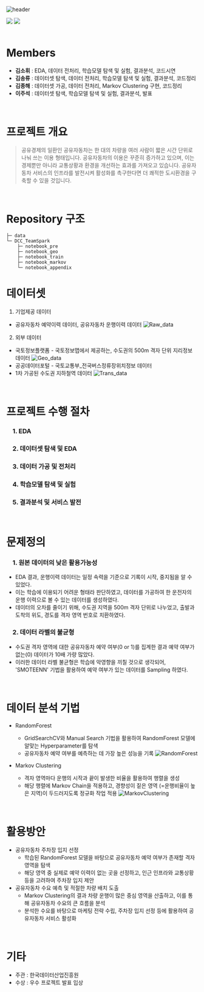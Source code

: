 ![header](https://capsule-render.vercel.app/api?type=rect&color=ff6a00&text=교통상황과%20환경개선을%20위한%20공유자동차%20서비스%20활성화%20방안%20제안&fontSize=26&fontColor=ffffff)
<div align="left">
	<img src="https://img.shields.io/badge/Python-3776AB?style=flat&logo=Python&logoColor=white" />
	<img src="https://img.shields.io/badge/Sklearn-F7931E?style=flat&logo=scikit-learn&logoColor=white" />
</div>
&nbsp;

# Members
- **김소휘**  : EDA, 데이터 전처리, 학습모델 탐색 및 실험, 결과분석, 코드시연
- **김송류**  : 데이터셋 탐색, 데이터 전처리, 학습모델 탐색 및 실험, 결과분석, 코드정리
- **김종해**  : 데이터셋 가공, 데이터 전처리, Markov Clustering 구현, 코드정리
- **이주석**  : 데이터셋 탐색, 학습모델 탐색 및 실험, 결과분석, 발표

&nbsp;

# 프로젝트 개요
> 공유경제의 일환인 공유자동차는 한 대의 차량을 여러 사람이 짧은 시간 단위로 나눠 쓰는 이용 형태입니다. 공유자동차의 이용은 꾸준히 증가하고 있으며, 이는 경제뿐만 아니라 교통상황과 환경을 개선하는 효과를 가져오고 있습니다. 공유자동차 서비스의 인프라를 발전시켜 활성화를 촉구한다면 더 쾌적한 도시환경을 구축할 수 있을 것입니다.

&nbsp;

# Repository 구조
```
├─ data
└─ DCC_TeamSpark
    ├─ notebook_pre
    ├─ notebook_geo
    ├─ notebook_train
    ├─ notebook_markov
    └─ notebook_appendix
```	

# 데이터셋
1. 기업제공 데이터
 - 공유자동차 예약이력 데이터, 공유자동차 운행이력 데이터
![Raw_data](https://user-images.githubusercontent.com/93418123/216225665-18e2af3b-ed72-4e8e-acf7-7322f33c95ac.png)
2. 외부 데이터
 - 국토정보플랫폼 - 국토정보맵에서 제공하는, 수도권의 500m 격자 단위 지리정보 데이터
![Geo_data](https://user-images.githubusercontent.com/93418123/216225908-03dccce2-22d4-4abe-a2ec-9dfcbc986026.png)
 - 공공데이터포털 - 국토교통부_전국버스정류장위치정보 데이터
 - 1차 가공된 수도권 지하철역 데이터
![Trans_data](https://user-images.githubusercontent.com/93418123/216225939-a7e83c5b-69d1-4f7c-9fa7-833e7744417f.png)


&nbsp;

# 프로젝트 수행 절차
<h3> 1. EDA  </h3>
<h3> 2. 데이터셋 탐색 및 EDA  </h3>
<h3> 3. 데이터 가공 및 전처리  </h3>
<h3> 4. 학습모델 탐색 및 실험  </h3>
<h3> 5. 결과분석 및 서비스 발전  </h3>

&nbsp;

# 문제정의
<h3> 1. 원본 데이터의 낮은 활용가능성   </h3>  

- EDA 결과, 운행이력 데이터는 일정 속력을 기준으로 기록이 시작, 중지됨을 알 수 있었다.
- 이는 학습에 이용되기 어려운 형태라 판단하였고, 데이터를 가공하여 한 운전자의 운행 이력으로 볼 수 있는 데이터를 생성하였다.
- 데이터의 오차를 줄이기 위해, 수도권 지역을 500m 격자 단위로 나누었고, 출발과 도착의 위도, 경도를 격자 영역 번호로 치환하였다.

<h3> 2. 데이터 라벨의 불균형   </h3>  

- 수도권 격자 영역에 대한 공유자동차 예약 여부(0 or 1)를 집계한 결과 예약 여부가 없는(0) 데이터가 10배 가량 많았다.
- 이러한 데이터 라벨 불균형은 학습에 악영향을 끼칠 것으로 생각되어, 'SMOTEENN' 기법을 활용하여 예약 여부가 있는 데이터를 Sampling 하였다.

&nbsp;

# 데이터 분석 기법
- RandomForest
    - GridSearchCV와 Manual Search 기법을 활용하여 RandomForest 모델에 알맞는 Hyperparameter를 탐색
    - 공유자동차 예약 여부를 예측하는 데 가장 높은 성능을 기록
![RandomForest](https://user-images.githubusercontent.com/93418123/216225875-d1d15ab5-5882-4c8c-8477-6cc75c41d891.PNG)

- Markov Clustering
    - 격자 영역마다 운행의 시작과 끝이 발생한 비율을 활용하여 행렬을 생성
    - 해당 행렬에 Markov Chain을 적용하고, 경향성이 짙은 영역 (=운행비율이 높은 지역)이 두드러지도록 정규화 작업 적용
![MarkovClustering](https://user-images.githubusercontent.com/93418123/216225913-5f690039-3ba0-46b5-9b6c-bb6792f89280.png)

&nbsp;


# 활용방안
- 공유자동차 주차장 입지 선정
    - 학습된 RandomForest 모델을 바탕으로 공유자동차 예약 여부가 존재할 격자 영역을 탐색
    - 해당 영역 중 실제로 예약 이력이 없는 곳을 선정하고, 인근 인프라와 교통상황 등을 고려하여 주차장 입지 제안
- 공유자동차 수요 예측 및 적절한 차량 배치 도출
    - Markov Clustering의 결과 차량 운행이 많은 중심 영역을 산출하고, 이를 통해 공유자동차 수요의 큰 흐름을 분석
    - 분석한 수요를 바탕으로 마케팅 전략 수립, 주차장 입지 선정 등에 활용하여 공유자동차 서비스 활성화

&nbsp;

# 기타
- 주관 : 한국데이터산업진흥원
- 수상 : 우수 프로젝트 발표 입상
